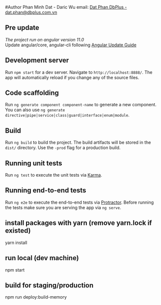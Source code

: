 #Author
Phan Minh Dat - Daric Wu email: [Dat Phan DbPlus - dat.phan@dbplus.com.vn](dat.phan@dbplus.com.vn)
## Pre update
<i>The project run on angular version 11.0</i>
<br/>
Update angular/core, angular-cli following [Angular Update Guide](https://update.angular.io/?v=10.2-11.0)
## Development server

Run `npm start` for a dev server. Navigate to `http://localhost:8888/`. The app will automatically reload if you change any of the source files.

## Code scaffolding

Run `ng generate component component-name` to generate a new component. You can also use `ng generate directive|pipe|service|class|guard|interface|enum|module`.

## Build

Run `ng build` to build the project. The build artifacts will be stored in the `dist/` directory. Use the `-prod` flag for a production build.

## Running unit tests

Run `ng test` to execute the unit tests via [Karma](https://karma-runner.github.io).

## Running end-to-end tests

Run `ng e2e` to execute the end-to-end tests via [Protractor](http://www.protractortest.org/).
Before running the tests make sure you are serving the app via `ng serve`.

## install packages with yarn (remove yarn.lock if existed)
yarn install

## run local (dev machine)
npm start

## build for staging/production
npm run deploy:build-memory